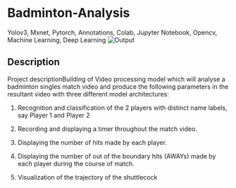 # Badminton-Analysis
Yolov3, Mxnet, Pytorch, Annotations, Colab, Jupyter Notebook, Opencv,  Machine Learning, Deep Learning
![Output](https://user-images.githubusercontent.com/54144435/86768463-88494100-c045-11ea-9e1c-fddb99dad74b.gif)

## Description 


Project descriptionBuilding of Video processing model which will analyse a badminton singles match video and produce the following parameters in the resultant video with three different model architectures:

1. Recognition and classification of the 2 players with distinct name labels, say Player 1 and Player 2

2. Recording and displaying a timer throughout the match video.

3. Displaying the number of hits made by each player.

4. Displaying the number of out of the boundary hits (AWAYs) made by each player during the course of match.

5. Visualization of the trajectory of the shuttlecock
